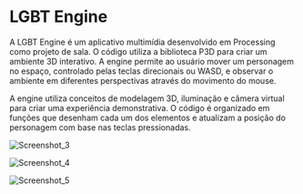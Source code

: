 # LGBT Engine

A LGBT Engine é um aplicativo multimídia desenvolvido em Processing como projeto de sala. O código utiliza a biblioteca P3D para criar um ambiente 3D interativo. A engine permite ao usuário mover um personagem no espaço, controlado pelas teclas direcionais ou WASD, e observar o ambiente em diferentes perspectivas através do movimento do mouse.

A engine utiliza conceitos de modelagem 3D, iluminação e câmera virtual para criar uma experiência demonstrativa. O código é organizado em funções que desenham cada um dos elementos e atualizam a posição do personagem com base nas teclas pressionadas. 

![Screenshot_3](https://user-images.githubusercontent.com/45906809/235814428-ae2c48c8-9fc6-455a-9f82-4ad3b150799a.png)

![Screenshot_4](https://user-images.githubusercontent.com/45906809/235815385-5d768d59-4f50-4a2e-836c-cb45e5df0cb9.png)

![Screenshot_5](https://user-images.githubusercontent.com/45906809/235815387-fe450b5c-36b8-4774-999c-115f7ce624d4.png)
